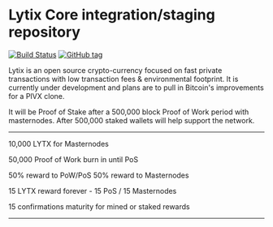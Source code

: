 Lytix Core integration/staging repository
=====================================

[![Build Status](https://travis-ci.org/LytixChain/lytix.png)](https://travis-ci.org/LytixChain/lytix) [![GitHub tag](https://img.shields.io/github/tag/LytixChain/lytix.svg)](https://github.com/lytixchain/lytix/tree/v1.1.4)

Lytix is an open source crypto-currency focused on fast private transactions with low transaction fees & environmental footprint.  It is currently under development and plans are to pull in Bitcoin's improvements for a PIVX clone.

It will be Proof of Stake after a 500,000 block Proof of Work period with masternodes. After 500,000 staked wallets will help support the network. 


------------------------

10,000 LYTX for Masternodes

50,000 Proof of Work burn in until PoS

50% reward to PoW/PoS 50% reward to Masternodes

15 LYTX reward forever - 15 PoS / 15 Masternodes

15 confirmations maturity for mined or staked rewards

-------------------------
